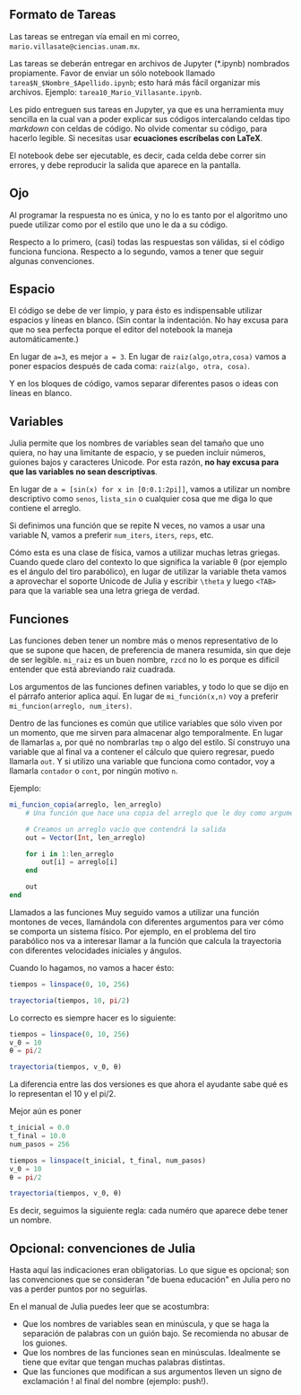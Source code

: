 ## Formato de Tareas

Las tareas se entregan vía email en mi correo, `mario.villasate@ciencias.unam.mx`.

Las tareas se deberán entregar en archivos de Jupyter (\*.ipynb) nombrados propiamente. Favor de enviar un sólo notebook llamado 
`tarea$N_$Nombre_$Apellido.ipynb`; esto hará más fácil organizar mis archivos. Ejemplo: `tarea10_Mario_Villasante.ipynb`.

Les pido entreguen sus tareas en Jupyter, ya que es una herramienta muy sencilla en la cual van a poder explicar sus códigos intercalando 
celdas tipo *markdown* con celdas de código. No olvide comentar su código, para hacerlo legible. Si necesitas usar **ecuaciones escríbelas con LaTeX**.

El notebook debe ser ejecutable, es decir, cada celda debe correr sin errores, y debe reproducir la salida que aparece en la pantalla.

## Ojo

Al programar la respuesta no es única, y no lo es tanto por el algoritmo uno puede utilizar como por el estilo que uno le da a su código.

Respecto a lo primero, (casi) todas las respuestas son válidas, si el código funciona funciona. Respecto a lo segundo, vamos a tener que seguir algunas convenciones.

## Espacio
El código se debe de ver limpio, y para ésto es indispensable utilizar espacios y líneas en blanco. (Sin contar la indentación. No hay excusa para que no sea perfecta porque el editor del notebook la maneja automáticamente.)

En lugar de `a=3`, es mejor `a = 3`. En lugar de `raiz(algo,otra,cosa)` vamos a poner espacios después de cada coma: `raiz(algo, otra, cosa)`.

Y en los bloques de código, vamos separar diferentes pasos o ideas con líneas en blanco.

## Variables
Julia permite que los nombres de variables sean del tamaño que uno quiera, no hay una limitante de espacio, y se pueden incluir números, guiones bajos y caracteres Unicode. Por esta razón, **no hay excusa para que las variables no sean descriptivas**.

En lugar de `a = [sin(x) for x in [0:0.1:2pi]]`, vamos a utilizar un nombre descriptivo como `senos`, `lista_sin` o cualquier cosa que me diga lo que contiene el arreglo.

Si definimos una función que se repite N veces, no vamos a usar una variable N, vamos a preferir `num_iters`, `iters`, `reps`, etc.

Cómo esta es una clase de física, vamos a utilizar muchas letras griegas. Cuando quede claro del contexto lo que significa la variable &theta; (por ejemplo es el ángulo del tiro parabólico), en lugar de utilizar la variable theta vamos a aprovechar el soporte Unicode de Julia y escribir `\theta` y luego `<TAB>` para que la variable sea una letra griega de verdad.

## Funciones
Las funciones deben tener un nombre más o menos representativo de lo que se supone que hacen, de preferencia de manera resumida, sin que deje de ser legible. `mi_raiz` es un buen nombre, `rzcd` no lo es porque es difícil entender que está abreviando raiz cuadrada.

Los argumentos de las funciones definen variables, y todo lo que se dijo en el párrafo anterior aplica aquí. En lugar de `mi_función(x,n)` voy a preferir `mi_funcion(arreglo, num_iters)`.

Dentro de las funciones es común que utilice variables que sólo viven por un momento, que me sirven para almacenar algo temporalmente. En lugar de llamarlas `a`, por qué no nombrarlas `tmp` o algo del estilo. Sí construyo una variable que al final va a contener el cálculo que quiero regresar, puedo llamarla `out`. Y si utilizo una variable que funciona como contador, voy a llamarla  `contador` o `cont`, por ningún motivo `n`.

Ejemplo:
```julia
mi_funcion_copia(arreglo, len_arreglo)
    # Una función que hace una copia del arreglo que le doy como argumento

    # Creamos un arreglo vacío que contendrá la salida
    out = Vector(Int, len_arreglo)

    for i in 1:len_arreglo
        out[i] = arreglo[i]
    end

    out
end
```
Llamados a las funciones
Muy seguido vamos a utilizar una función montones de veces, llamándola con diferentes argumentos para ver cómo se comporta un sistema físico. Por ejemplo, en el problema del tiro parabólico nos va a interesar llamar a la función que calcula la trayectoria con diferentes velocidades iniciales y ángulos.

Cuando lo hagamos, no vamos a hacer ésto:
```julia
tiempos = linspace(0, 10, 256)

trayectoria(tiempos, 10, pi/2)
```
Lo correcto es siempre hacer es lo siguiente:
```julia
tiempos = linspace(0, 10, 256)
v_0 = 10
θ = pi/2

trayectoria(tiempos, v_0, θ)
```

La diferencia entre las dos versiones es que ahora el ayudante sabe qué es lo representan el 10 y el pi/2.

Mejor aún es poner
```julia
t_inicial = 0.0
t_final = 10.0
num_pasos = 256

tiempos = linspace(t_inicial, t_final, num_pasos)
v_0 = 10
θ = pi/2

trayectoria(tiempos, v_0, θ)
```
Es decir, seguimos la siguiente regla: cada numéro que aparece debe tener un nombre.

## Opcional: convenciones de Julia
Hasta aquí las indicaciones eran obligatorias. Lo que sigue es opcional; son las convenciones que se consideran "de buena educación" en Julia pero no vas a perder puntos por no seguirlas.

En el manual de Julia puedes leer que se acostumbra:

- Que los nombres de variables sean en minúscula, y que se haga la separación de palabras con un guión bajo. Se recomienda no abusar de los guiones.
- Que los nombres de las funciones sean en minúsculas. Idealmente se tiene que evitar que tengan muchas palabras distintas.
- Que las funciones que modifican a sus argumentos lleven un signo de exclamación ! al final del nombre (ejemplo: push!).
